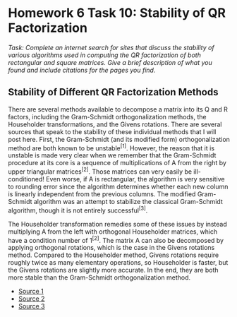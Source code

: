 # Homework 6 Task 10: Stability of QR Factorization

*Task: Complete an internet search for sites that discuss the stability of various algorithms used in computing the QR factorization of both rectangular and square matrices. Give a brief description of what you found and include citations for the pages you find.*



## Stability of Different QR Factorization Methods 

There are several methods available to decompose a matrix into its Q and R factors, including the Gram-Schmidt orthogonalization methods, the Householder transformations, and the Givens rotations. There are several sources that speak to the stability of these individual methods that I will post here. First, the Gram-Schmidt (and its modified form) orthogonalization method are both known to be unstable<sup>[1]</sup>. However, the reason that it is unstable is made very clear when we remember that the Gram-Schmidt procedure at its core is a sequence of multiplications of A from the right by upper triangular matrices<sup>[2]</sup>. Those matrices can very easily be ill-conditioned! Even worse, if A is rectangular, the algorithm is very sensitive to rounding error since the algorithm determines whether each new column is linearly independent from the previous columns. The modified Gram-Schmidt algorithm was an attempt to stabilize the classical Gram-Schmidt algorithm, though it is not entirely successful<sup>[3]</sup>.

The Householder transformation remedies some of these issues by instead multiplying A from the left with orthogonal Householder matrices, which have a condition number of 1<sup>[2]</sup>. The matrix A can also be decomposed by applying orthogonal rotations, which is the case in the Givens rotations method. Compared to the Householder method, Givens rotations require roughly twice as many elementary operations, so Householder is faster, but the Givens rotations are slightly more accurate. In the end, they are both more stable than the Gram-Schmidt orthogonalization method.


* [Source 1](<http://www.math.iit.edu/~fass/477577_Chapter_4.pdf>)
* [Source 2](<https://www-old.math.gatech.edu/academic/courses/core/math2601/Web-notes/3num.pdf>)
* [Source 3](<http://people.inf.ethz.ch/gander/papers/qrneu.pdf>)